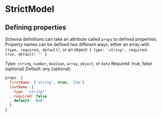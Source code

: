 
StrictModel
===========


Defining properties
-------------------

Schema definitions can take an attribute called `props` to defined properties.
Property names can be defined two different ways, either an array with `[type, required, default]`,
or an object: `{ type: 'string', required: true, default: '' }`

Type: `string`, `number`, `boolean`, `array`, `object`, or `date`
Required: true, false (optional)
Default: any (optional)

``` js
props: {
  firstName: ['string', true, 'Jim']
  lastName: {
    type: 'string'
  , required: false
  , default: 'Bob' 
  }
}
```